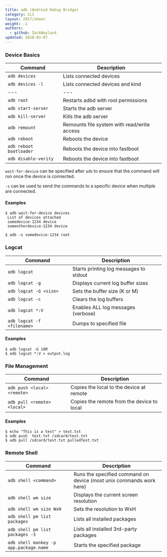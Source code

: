 ```yaml
---
title: adb (Android Debug Bridge)
category: CLI
layout: 2017/sheet
weight: -1
authors:
  - github: ZackNeyland
updated: 2018-03-07
---
```


### Device Basics

| Command                           | Description                                 |
| ---                               | ---                                         |
| `adb devices`                     | Lists connected devices                     |
| `adb devices -l`                  | Lists connected devices and kind            |
| ---                               | ---                                         |
| `adb root`                        | Restarts adbd with root permissions         |
| `adb start-server`                | Starts the adb server                       |
| `adb kill-server`                 | Kills the adb server                        |
| `adb remount`                     | Remounts file system with read/write access |
| `adb reboot`                      | Reboots the device                          |
| `adb reboot bootloader`           | Reboots the device into fastboot            |
| `adb disable-verity`              | Reboots the device into fastboot            |

`wait-for-device` can be specified after `adb` to ensure that the command will run once the device is connected.

`-s` can be used to send the commands to a specific device when multiple are connected.

#### Examples

```
$ adb wait-for-device devices
 List of devices attached
 somedevice-1234 device
 someotherdevice-1234 device
```

```
$ adb -s somedevice-1234 root
```

### Logcat

| Command                              | Description                            |
| ---                                  | ---                                    |
| `adb logcat`                         | Starts printing log messages to stdout |
| `adb logcat -g`                      | Displays current log buffer sizes      |
| `adb logcat -G <size>`               | Sets the buffer size (K or M)          |
| `adb logcat -c`                      | Clears the log buffers                 |
| `adb logcat *:V`                     | Enables ALL log messages (verbose)     |
| `adb logcat -f <filename>`           | Dumps to specified file                |

#### Examples
```
$ adb logcat -G 16M
$ adb logcat *:V > output.log
```

### File Management

| Command                              | Description                       |
| ---                                  | ---                               |
| `adb push <local> <remote>` | Copies the local to the device at remote   |
| `adb pull <remote> <local>` | Copies the remote from the device to local |

#### Examples

```
$ echo "This is a test" > test.txt
$ adb push  test.txt /sdcard/test.txt
$ adb pull /sdcard/test.txt pulledTest.txt
```

### Remote Shell

| Command                                | Description                                                           |
| ---                                    | ---                                                                   |
| `adb shell <command>`                  | Runs the specified command on device (most unix commands work here)   |
| `adb shell wm size`                    | Displays the current screen resolution                                |
| `adb shell wm size WxH`                | Sets the resolution to WxH                                            |
| `adb shell pm list packages`           | Lists all installed packages                                          |
| `adb shell pm list packages -3`        | Lists all installed 3rd-party packages                                |
| `adb shell monkey -p app.package.name` | Starts the specified package                                          |
